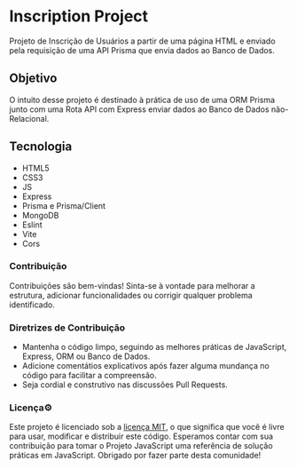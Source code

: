 # Inscription Project
 Projeto de Inscrição de Usuários a partir de uma página HTML e enviado pela requisição de uma API Prisma que envia dados ao Banco de Dados.

## Objetivo
 O intuito desse projeto é destinado à prática de uso de uma ORM Prisma junto com uma Rota API com Express enviar dados ao Banco de Dados não-Relacional.

## Tecnologia
- HTML5
- CSS3
- JS
- Express
- Prisma e Prisma/Client
- MongoDB
- Eslint
- Vite
- Cors

### Contribuição
 Contribuições são bem-vindas! Sinta-se à vontade para melhorar a estrutura, adicionar funcionalidades ou corrigir qualquer problema identificado.

### Diretrizes de Contribuição
- Mantenha o código limpo, seguindo as melhores práticas de JavaScript, Express, ORM ou Banco de Dados.
- Adicione comentátios explicativos após fazer alguma mundança no código para facilitar a compreensão.
- Seja cordial e construtivo nas discussões Pull Requests.

### Licença⚙️
 Este projeto é licenciado sob a [licença MIT](LICENSE), o que significa que você é livre para usar, modificar e distribuir este código.
 Esperamos contar com sua contribuição para tomar o Projeto JavaScript uma referência de solução práticas em JavaScript. Obrigado por fazer parte desta comunidade!